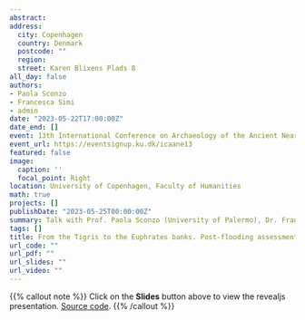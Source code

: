```yaml
---
abstract: 
address:
  city: Copenhagen
  country: Denmark
  postcode: ""
  region:
  street: Karen Blixens Plads 8
all_day: false
authors:
- Paola Sconzo
- Francesca Simi
- admin
date: "2023-05-22T17:00:00Z"
date_end: []
event: 13th International Conference on Archaeology of the Ancient Near East (ICAANE)
event_url: https://eventsignup.ku.dk/icaane13
featured: false
image:
  caption: ''
  focal_point: Right
location: University of Copenhagen, Faculty of Humanities
math: true
projects: []
publishDate: "2023-05-25T00:00:00Z"
summary: Talk with Prof. Paola Sconzo (University of Palermo), Dr. Francesca Simi (University of Udine) presented at the 13th ICAANE conference at the University of Copenhagen (Denmark). Slides made with Quarto and Revealjs.
tags: []
title: From the Tigris to the Euphrates banks. Post-flooding assessment at the Tishreen Dam Reservoir, North Syria.
url_code: ""
url_pdf: ""
url_slides: ""
url_video: ""
---
```


{{% callout note %}}
Click on the **Slides** button above to view the revealjs presentation. [Source code](https://codeberg.org/titoloandrea/QadisyahLAC).
{{% /callout %}}
